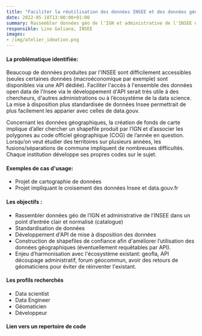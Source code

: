 ```yaml
---
title: "Faciliter la réutilisation des données INSEE et des données géographiques"
date: 2022-05-18T13:00:00+01:00
summary: Rassembler données géo de l'IGN et administrative de l'INSEE dans un point d'entrée clair et normalisé (catalogue, API, harmonisation)
responsible: Lino Galiana, INSEE
images: 
- /img/atelier_ideation.png
---
```


#### La problématique identifiée:
Beaucoup de données produites par l'INSEE sont difficilement accessibles (seules certaines données (macroéconomique par exemple) sont disponibles via une API dédiée). Faciliter l'accès à l'ensemble des données open data de l'Insee via le développement d'API serait très utile à des chercheurs, d'autres administrations ou à l’écosystème de la data science.
 La mise à disposition plus standardisée de données Insee permettrait de plus facilement les apparier avec celles de data.gouv.
 
Concernant les données géographiques, la création de fonds de carte  implique d’aller chercher un shapefile produit par l’IGN et d’associer les polygones au code officiel géographique (COG) de l’année en question. Lorsqu’on veut étudier des territoires sur plusieurs années, les fusions/séparations de commune impliquent de nombreuses difficultés. Chaque institution développe ses propres codes sur le sujet.


#### Exemples de cas d'usage: 
* Projet de cartographie de données 
* Projet impliquant le croisement des données Insee et data.gouv.fr

#### Les objectifs : 
* Rassembler données géo de l’IGN et administrative de l’INSEE dans un point d’entrée clair et normalisé (catalogue)
* Standardisation de données 
* Développement d'API de mise à disposition des données 
* Construction de shapefiles de confiance afin d'améliorer l’utilisation des données géographiques (éventuellement requêtables par API).
* Enjeu d’harmonisation avec l'écosystème existant: geofla, API découpage administratif, forum géocommun, avoir des retours de géomaticiens pour éviter de réinventer l'existant. 

#### Les profils recherchés
* Data scientist 
* Data Engineer
* Géomaticien
* Développeur 

#### Lien vers un repertoire de code 